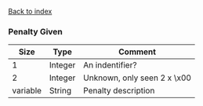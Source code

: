 [Back to index](index.md)

### Penalty Given

Size|Type|Comment
-|-|-
1|Integer|An indentifier?
2|Integer|Unknown, only seen 2 x \x00
variable|String|Penalty description

